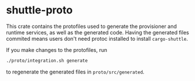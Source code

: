 # shuttle-proto

This crate contains the protofiles used to generate the provisioner and runtime services,
as well as the generated code.
Having the generated files commited means users don't need protoc installed to install `cargo-shuttle`.

If you make changes to the protofiles, run

```bash
./proto/integration.sh generate
```

to regenerate the generated files in `proto/src/generated`.
